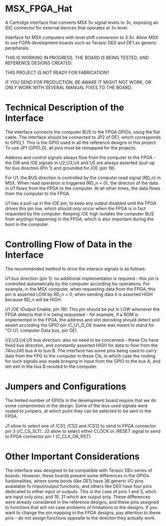 # MSX_FPGA_Hat
A Cartridge interface that converts MSX 5v signal levels to 3v, exposing an IDC connector for external devices that operates at 3v level.

Interface for MSX computers with level shift conversion to 3.3v. Allow MSX to use FGPA development boards such as Terasic DE0 and DE1 as generic peripherals.

THIS IS WORKING IN PROGRESS. THE BOARD IS BEING TESTED, AND REFERENCE DESIGNS CREATED.

THIS PROJECT IS NOT READY FOR FABRICATION!!

IF YOU SEND FOR PRODUCTION, BE AWARE IT MIGHT NOT WORK, OR ONLY WORK WITH SEVERAL MANUAL FIXES TO THE BOARD.


# Technical Description of the Interface
The interface connects the computer BUS to the FPGA GPIOs, using the flat cable.
The interface should be connected to JP2 of DE1, which corresponds to GPIO_1. This is the GPIO used in all the reference designs in this project. To use JP1 (GPIO_0), all pins must be remapped for the projects.

Address and control signals always flow from the computer to the FPGA - the DIR and /OE signals in U2,U3,U4 and U5 are always asserted (pull-up for bus directoin (Pin 1) and grounded for /OE (pin 19).

For U1, the BUS direction is controlled by the computer read signal (RD_n) in MSX. When read operation is triggered (RD_n = 0), the directon of the data in U1 flows from the FPGA to the computer. At all other times, the data flows from the computer to the FPGA.

U1 has a pull-up in the /OE pin, to keep any output disabled until the FPGA drives this pin low, which should only occur when the FPGA is in fact requested by the computer. Keeping /OE high isolates the computer BUS from anythign happening in the FPGA, which is also important during the boot in the computer.

# Controlling Flow of Data in the Interface
The recommended method to drive the interace signals is as follows:

U1 bus direction (pin 1): no additional implementaton is required - this pin is controlled automatically by the computer according his operations. For example, in the MSX computer, when requesting data from the FPGA, this pin is asserted LOW by RD_n = 0, when sending data it is asserted HIGH because RD_n will be HIGH.

U1 /OE (Output Enable, pin 19): This pin should be put in LOW whenever the FPGA detects that it is being requested - for example, if a ROM is implemented in the FPGA, the address and slot decoding should detect and assert according the GPIO pin /C_U1_D_OE (name was meant to stand for "CI U1, computer Data bus, pin OE).

U2,U3,U4,U5 bus direction: also no need to be concerned - these CIs have fixed bus direction, and constantly asserted HIGH for data to flow from the 74lvc245 bus A to bus B. 
The interface has some pins being used to carry data from the FPG to the computer in these CIs, in which case the routing for such signals was made bringing in input from the GPIO to the bus A, and teh exit in the bus B reouted to the computer.

# Jumpers and Configurations

The limited number of GPIOs in the development board require that we do some compromises in the design.
Some of the less used signals were routed to jumpers, at which point they can be selected to be sent to the FPGA.

J1 allow to select one of /CS1, /CS2 and /CS12 to send to FPGA connector pin 3 (/C_CS_SLT).
J2 allow to select either CLOCK or /RESET signal to send to FPGA connector pin 1 (C_CLK_OR_RST).

# Other Important Considerations

The interface was designed to be compatible with Terasic DEn series of boards. However, these boards present some differences in the GPIOs funtionalities, where some bords (like DE1) have 36 generic I/O pins avaialable fo rinput/output functions, and others like DE0 have four pins dedicated to either input or outputs. This is the case of pins 1 and 3, whch are input only pins, and 19, 21 which are output only.
These differences were already considered in the reference designs, and these pins assigned to functions that will not case problems of limitations to the designs.
If you want to change the pin mapping in the FPGA designs, pay attention to these pins - do not assign functions opposite to the directon they actually work.
